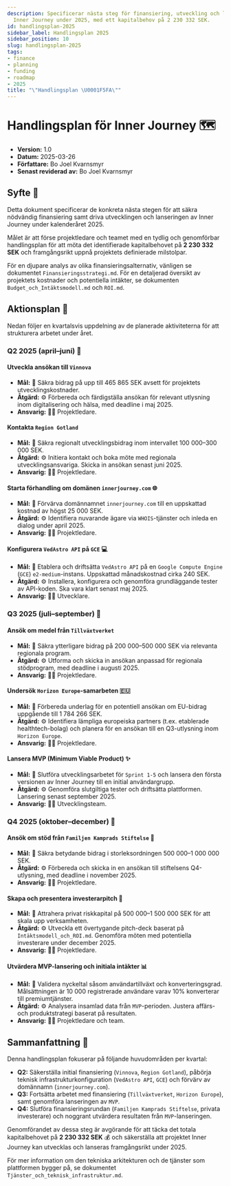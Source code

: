 ```yaml
---
description: Specificerar nästa steg för finansiering, utveckling och lansering av
  Inner Journey under 2025, med ett kapitalbehov på 2 230 332 SEK.
id: handlingsplan-2025
sidebar_label: Handlingsplan 2025
sidebar_position: 10
slug: handlingsplan-2025
tags:
- finance
- planning
- funding
- roadmap
- 2025
title: "\"Handlingsplan \U0001F5FA️\""
---
```


# Handlingsplan för Inner Journey 🗺️

*   **Version:** 1.0
*   **Datum:** 2025-03-26
*   **Författare:** Bo Joel Kvarnsmyr
*   **Senast reviderad av:** Bo Joel Kvarnsmyr

## Syfte 🎯

Detta dokument specificerar de konkreta nästa stegen för att säkra nödvändig finansiering samt driva utvecklingen och lanseringen av Inner Journey under kalenderåret 2025.

Målet är att förse projektledare och teamet med en tydlig och genomförbar handlingsplan för att möta det identifierade kapitalbehovet på **2 230 332 SEK** och framgångsrikt uppnå projektets definierade milstolpar.

För en djupare analys av olika finansieringsalternativ, vänligen se dokumentet `Finansieringsstrategi.md`. För en detaljerad översikt av projektets kostnader och potentiella intäkter, se dokumenten `Budget_och_Intäktsmodell.md` och `ROI.md`.

## Aktionsplan 📅

Nedan följer en kvartalsvis uppdelning av de planerade aktiviteterna för att strukturera arbetet under året.

### Q2 2025 (april–juni) 🌱

#### Utveckla ansökan till `Vinnova`

*   **Mål:** 🎯 Säkra bidrag på upp till 465 865 SEK avsett för projektets utvecklingskostnader.
*   **Åtgärd:** ⚙️ Förbereda och färdigställa ansökan för relevant utlysning inom digitalisering och hälsa, med deadline i maj 2025.
*   **Ansvarig:** 🧑‍💼 Projektledare.

#### Kontakta `Region Gotland`

*   **Mål:** 🎯 Säkra regionalt utvecklingsbidrag inom intervallet 100 000–300 000 SEK.
*   **Åtgärd:** ⚙️ Initiera kontakt och boka möte med regionala utvecklingsansvariga. Skicka in ansökan senast juni 2025.
*   **Ansvarig:** 🧑‍💼 Projektledare.

#### Starta förhandling om domänen `innerjourney.com` 🌐

*   **Mål:** 🎯 Förvärva domännamnet `innerjourney.com` till en uppskattad kostnad av högst 25 000 SEK.
*   **Åtgärd:** ⚙️ Identifiera nuvarande ägare via `WHOIS`-tjänster och inleda en dialog under april 2025.
*   **Ansvarig:** 🧑‍💼 Projektledare.

#### Konfigurera `VedAstro API` på `GCE` 💻

*   **Mål:** 🎯 Etablera och driftsätta `VedAstro API` på en `Google Compute Engine` (`GCE`) `e2-medium`-instans. Uppskattad månadskostnad cirka 240 SEK.
*   **Åtgärd:** ⚙️ Installera, konfigurera och genomföra grundläggande tester av API-koden. Ska vara klart senast maj 2025.
*   **Ansvarig:** 🧑‍💼 Utvecklare.

### Q3 2025 (juli–september) 🚀

#### Ansök om medel från `Tillväxtverket`

*   **Mål:** 🎯 Säkra ytterligare bidrag på 200 000–500 000 SEK via relevanta regionala program.
*   **Åtgärd:** ⚙️ Utforma och skicka in ansökan anpassad för regionala stödprogram, med deadline i augusti 2025.
*   **Ansvarig:** 🧑‍💼 Projektledare.

#### Undersök `Horizon Europe`-samarbeten 🇪🇺

*   **Mål:** 🎯 Förbereda underlag för en potentiell ansökan om EU-bidrag uppgående till 1 784 266 SEK.
*   **Åtgärd:** ⚙️ Identifiera lämpliga europeiska partners (t.ex. etablerade healthtech-bolag) och planera för en ansökan till en Q3-utlysning inom `Horizon Europe`.
*   **Ansvarig:** 🧑‍💼 Projektledare.

#### Lansera MVP (Minimum Viable Product) ✨

*   **Mål:** 🎯 Slutföra utvecklingsarbetet för `Sprint 1-5` och lansera den första versionen av Inner Journey till en initial användargrupp.
*   **Åtgärd:** ⚙️ Genomföra slutgiltiga tester och driftsätta plattformen. Lansering senast september 2025.
*   **Ansvarig:** 🧑‍💼 Utvecklingsteam.

### Q4 2025 (oktober–december) 🏁

#### Ansök om stöd från `Familjen Kamprads Stiftelse` 🏦

*   **Mål:** 🎯 Säkra betydande bidrag i storleksordningen 500 000–1 000 000 SEK.
*   **Åtgärd:** ⚙️ Förbereda och skicka in en ansökan till stiftelsens Q4-utlysning, med deadline i november 2025.
*   **Ansvarig:** 🧑‍💼 Projektledare.

#### Skapa och presentera investerarpitch 🤝

*   **Mål:** 🎯 Attrahera privat riskkapital på 500 000–1 500 000 SEK för att skala upp verksamheten.
*   **Åtgärd:** ⚙️ Utveckla ett övertygande pitch-deck baserat på `Intäktsmodell_och_ROI.md`. Genomföra möten med potentiella investerare under december 2025.
*   **Ansvarig:** 🧑‍💼 Projektledare.

#### Utvärdera MVP-lansering och initiala intäkter 📊

*   **Mål:** 🎯 Validera nyckeltal såsom användartillväxt och konverteringsgrad. Målsättningen är 10 000 registrerade användare varav 10% konverterar till premiumtjänster.
*   **Åtgärd:** ⚙️ Analysera insamlad data från `MVP`-perioden. Justera affärs- och produktstrategi baserat på resultaten.
*   **Ansvarig:** 🧑‍💼 Projektledare och team.

## Sammanfattning 📝

Denna handlingsplan fokuserar på följande huvudområden per kvartal:

*   **Q2:** Säkerställa initial finansiering (`Vinnova`, `Region Gotland`), påbörja teknisk infrastrukturkonfiguration (`VedAstro API`, `GCE`) och förvärv av domännamn (`innerjourney.com`).
*   **Q3:** Fortsätta arbetet med finansiering (`Tillväxtverket`, `Horizon Europe`), samt genomföra lanseringen av `MVP`.
*   **Q4:** Slutföra finansieringsrundan (`Familjen Kamprads Stiftelse`, privata investerare) och noggrant utvärdera resultaten från `MVP`-lanseringen.

Genomförandet av dessa steg är avgörande för att täcka det totala kapitalbehovet på **2 230 332 SEK** 💰 och säkerställa att projektet Inner Journey kan utvecklas och lanseras framgångsrikt under 2025.

För mer information om den tekniska arkitekturen och de tjänster som plattformen bygger på, se dokumentet `Tjänster_och_teknisk_infrastruktur.md`.